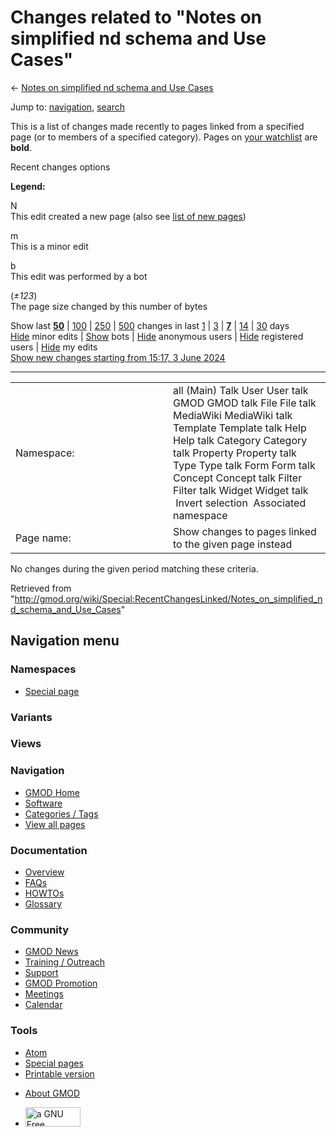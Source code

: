 <div id="mw-page-base" class="noprint">

</div>

<div id="mw-head-base" class="noprint">

</div>

<div id="content" class="mw-body" role="main">

<span id="top"></span>

<div id="mw-js-message" style="display:none;">

</div>



# <span dir="auto">Changes related to "Notes on simplified nd schema and Use Cases"</span>

<div id="bodyContent">

<div id="contentSub">

← [Notes on simplified nd schema and Use
Cases](/wiki/Notes_on_simplified_nd_schema_and_Use_Cases "Notes on simplified nd schema and Use Cases")

</div>

<div id="jump-to-nav" class="mw-jump">

Jump to: [navigation](#mw-navigation), [search](#p-search)

</div>

<div id="mw-content-text">

<div class="mw-specialpage-summary">

This is a list of changes made recently to pages linked from a specified
page (or to members of a specified category). Pages on [your
watchlist](/wiki/Special:Watchlist "Special:Watchlist") are **bold**.

</div>

Recent changes options

<div class="mw-changeslist-legend">

**Legend:**

<div class="mw-collapsible-content">

N  
This edit created a new page (also see [list of new
pages](/wiki/Special:NewPages "Special:NewPages"))

m  
This is a minor edit

b  
This edit was performed by a bot

(*±123*)  
The page size changed by this number of bytes

</div>

</div>

Show last
[**50**](/mediawiki/index.php?title=Special:RecentChangesLinked&limit=50&target=Notes_on_simplified_nd_schema_and_Use_Cases "Special:RecentChangesLinked")
\|
[100](/mediawiki/index.php?title=Special:RecentChangesLinked&limit=100&target=Notes_on_simplified_nd_schema_and_Use_Cases "Special:RecentChangesLinked")
\|
[250](/mediawiki/index.php?title=Special:RecentChangesLinked&limit=250&target=Notes_on_simplified_nd_schema_and_Use_Cases "Special:RecentChangesLinked")
\|
[500](/mediawiki/index.php?title=Special:RecentChangesLinked&limit=500&target=Notes_on_simplified_nd_schema_and_Use_Cases "Special:RecentChangesLinked")
changes in last
[1](/mediawiki/index.php?title=Special:RecentChangesLinked&days=1&from=&target=Notes_on_simplified_nd_schema_and_Use_Cases "Special:RecentChangesLinked")
\|
[3](/mediawiki/index.php?title=Special:RecentChangesLinked&days=3&from=&target=Notes_on_simplified_nd_schema_and_Use_Cases "Special:RecentChangesLinked")
\|
[**7**](/mediawiki/index.php?title=Special:RecentChangesLinked&days=7&from=&target=Notes_on_simplified_nd_schema_and_Use_Cases "Special:RecentChangesLinked")
\|
[14](/mediawiki/index.php?title=Special:RecentChangesLinked&days=14&from=&target=Notes_on_simplified_nd_schema_and_Use_Cases "Special:RecentChangesLinked")
\|
[30](/mediawiki/index.php?title=Special:RecentChangesLinked&days=30&from=&target=Notes_on_simplified_nd_schema_and_Use_Cases "Special:RecentChangesLinked")
days  
[Hide](/mediawiki/index.php?title=Special:RecentChangesLinked&hideminor=1&target=Notes_on_simplified_nd_schema_and_Use_Cases "Special:RecentChangesLinked")
minor edits \|
[Show](/mediawiki/index.php?title=Special:RecentChangesLinked&hidebots=0&target=Notes_on_simplified_nd_schema_and_Use_Cases "Special:RecentChangesLinked")
bots \|
[Hide](/mediawiki/index.php?title=Special:RecentChangesLinked&hideanons=1&target=Notes_on_simplified_nd_schema_and_Use_Cases "Special:RecentChangesLinked")
anonymous users \|
[Hide](/mediawiki/index.php?title=Special:RecentChangesLinked&hideliu=1&target=Notes_on_simplified_nd_schema_and_Use_Cases "Special:RecentChangesLinked")
registered users \|
[Hide](/mediawiki/index.php?title=Special:RecentChangesLinked&hidemyself=1&target=Notes_on_simplified_nd_schema_and_Use_Cases "Special:RecentChangesLinked")
my edits  
[Show new changes starting from 15:17, 3 June
2024](/mediawiki/index.php?title=Special:RecentChangesLinked&from=20240603151752&target=Notes_on_simplified_nd_schema_and_Use_Cases "Special:RecentChangesLinked")

------------------------------------------------------------------------

<table class="mw-recentchanges-table">
<colgroup>
<col style="width: 50%" />
<col style="width: 50%" />
</colgroup>
<tbody>
<tr class="odd">
<td class="mw-label mw-namespace-label">Namespace:</td>
<td class="mw-input">all (Main) Talk User User talk GMOD GMOD talk File
File talk MediaWiki MediaWiki talk Template Template talk Help Help talk
Category Category talk Property Property talk Type Type talk Form Form
talk Concept Concept talk Filter Filter talk Widget Widget talk
 Invert selection
 Associated namespace</td>
</tr>
<tr class="even">
<td class="mw-label mw-target-label">Page name:</td>
<td class="mw-input">Show changes to pages linked to the given page
instead</td>
</tr>
</tbody>
</table>

<div class="mw-changeslist-empty">

No changes during the given period matching these criteria.

</div>

</div>

<div class="printfooter">

Retrieved from
"<http://gmod.org/wiki/Special:RecentChangesLinked/Notes_on_simplified_nd_schema_and_Use_Cases>"

</div>

<div id="catlinks" class="catlinks catlinks-allhidden">

</div>

<div class="visualClear">

</div>

</div>

</div>

<div id="mw-navigation">

## Navigation menu

<div id="mw-head">



<div id="left-navigation">

<div id="p-namespaces" class="vectorTabs" role="navigation"
aria-labelledby="p-namespaces-label">

### Namespaces

- <span id="ca-nstab-special">[Special
  page](/wiki/Special:RecentChangesLinked/Notes_on_simplified_nd_schema_and_Use_Cases "This is a special page, you cannot edit the page itself")</span>

</div>

<div id="p-variants" class="vectorMenu emptyPortlet" role="navigation"
aria-labelledby="p-variants-label">

### 

### Variants[](#)

<div class="menu">

</div>

</div>

</div>

<div id="right-navigation">

<div id="p-views" class="vectorTabs emptyPortlet" role="navigation"
aria-labelledby="p-views-label">

### Views

</div>



</div>



</div>

</div>

</div>

<div id="mw-panel">

<div id="p-logo" role="banner">

<a href="/wiki/Main_Page"
style="background-image: url(http://gmod.org/images/GMOD-cogs.png);"
title="Visit the main page"></a>

</div>

<div id="p-Navigation" class="portal" role="navigation"
aria-labelledby="p-Navigation-label">

### Navigation

<div class="body">

- <span id="n-GMOD-Home">[GMOD Home](/wiki/Main_Page)</span>
- <span id="n-Software">[Software](/wiki/GMOD_Components)</span>
- <span id="n-Categories-.2F-Tags">[Categories /
  Tags](/wiki/Categories)</span>
- <span id="n-View-all-pages">[View all
  pages](/wiki/Special:AllPages)</span>

</div>

</div>

<div id="p-Documentation" class="portal" role="navigation"
aria-labelledby="p-Documentation-label">

### Documentation

<div class="body">

- <span id="n-Overview">[Overview](/wiki/Overview)</span>
- <span id="n-FAQs">[FAQs](/wiki/Category:FAQ)</span>
- <span id="n-HOWTOs">[HOWTOs](/wiki/Category:HOWTO)</span>
- <span id="n-Glossary">[Glossary](/wiki/Glossary)</span>

</div>

</div>

<div id="p-Community" class="portal" role="navigation"
aria-labelledby="p-Community-label">

### Community

<div class="body">

- <span id="n-GMOD-News">[GMOD News](/wiki/GMOD_News)</span>
- <span id="n-Training-.2F-Outreach">[Training /
  Outreach](/wiki/Training_and_Outreach)</span>
- <span id="n-Support">[Support](/wiki/Support)</span>
- <span id="n-GMOD-Promotion">[GMOD
  Promotion](/wiki/GMOD_Promotion)</span>
- <span id="n-Meetings">[Meetings](/wiki/Meetings)</span>
- <span id="n-Calendar">[Calendar](/wiki/Calendar)</span>

</div>

</div>

<div id="p-tb" class="portal" role="navigation"
aria-labelledby="p-tb-label">

### Tools

<div class="body">

- <span id="feedlinks"><a
  href="http://gmod.org/mediawiki/index.php?title=Special:RecentChangesLinked/Notes_on_simplified_nd_schema_and_Use_Cases&amp;feed=atom"
  id="feed-atom" class="feedlink" rel="alternate"
  type="application/atom+xml" title="Atom feed for this page">Atom</a></span>
- <span id="t-specialpages"><a href="/wiki/Special:SpecialPages" accesskey="q"
  title="A list of all special pages [q]">Special pages</a></span>
- <span id="t-print"><a
  href="/mediawiki/index.php?title=Special:RecentChangesLinked/Notes_on_simplified_nd_schema_and_Use_Cases&amp;printable=yes"
  rel="alternate" accesskey="p"
  title="Printable version of this page [p]">Printable version</a></span>

</div>

</div>

</div>

</div>

<div id="footer" role="contentinfo">

- <span id="footer-places-about">[About
  GMOD](/wiki/GMOD:About "GMOD:About")</span>

<!-- -->

- <span id="footer-copyrightico">[<img src="http://www.gnu.org/graphics/gfdl-logo-small.png" width="88"
  height="31" alt="a GNU Free Documentation License" />](http://www.gnu.org/licenses/fdl-1.3.html)</span>


<div style="clear:both">

</div>

</div>
